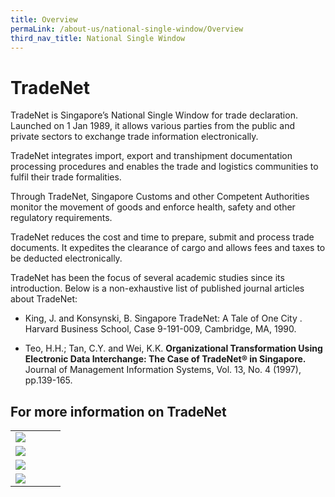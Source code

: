 ```yaml
---
title: Overview
permaLink: /about-us/national-single-window/Overview
third_nav_title: National Single Window
---
```


# TradeNet

TradeNet is Singapore’s National Single Window for trade declaration. Launched on 1 Jan 1989, it allows various parties from the public and private sectors to exchange trade information electronically.

TradeNet integrates import, export and transhipment documentation processing procedures and enables the trade and logistics communities to fulfil their trade formalities.

Through TradeNet, Singapore Customs and other Competent Authorities monitor the movement of goods and enforce health, safety and other regulatory requirements.

TradeNet  reduces the cost and time to prepare, submit and process trade documents. It expedites the clearance of cargo and allows fees and taxes to be deducted electronically.

TradeNet has been the focus of several academic studies since its introduction. Below is a non-exhaustive list of published journal articles about TradeNet:

-   King, J. and Konsynski, B. Singapore TradeNet: A Tale of One City . Harvard Business School, Case 9-191-009, Cambridge, MA, 1990.
    
-   Teo, H.H.; Tan, C.Y. and Wei, K.K. **Organizational Transformation Using Electronic Data Interchange: The Case of TradeNet® in Singapore.** Journal of Management Information Systems, Vol. 13, No. 4 (1997), pp.139-165.

## For more information on TradeNet

|   |   |   |   |
|---|---|---|---|
| ![](https://lh6.googleusercontent.com/T1Wdn9TywwuVz-h6gmAlC1b2-oSOy81xKVrM1LmJ3MFC4TcENb5vA5M_vGV5AnIEK6raN59cgPHucByzHWDkiUE-5ck52a5nBqSUZgAiCFfEE-RNBsJjOneLOw5-NOL6G9PvMRgHSzNMTrx48w) 
 | ![](https://lh4.googleusercontent.com/8UGaHVvWO8Gm_hZmjPcwj8JOp2surHHFwe-3qMbg69pq011rLwynBIlaLtC6zTCvHbfkt-I87Iy6-RiNmlXsipMBD_vv8LgLIxCvx0RQem0sY8Wj0z00j0-qoseA6gZfeSkpkNqrhj3cQZB2hw) 
  | ![](https://lh5.googleusercontent.com/EiKbh--w-E6BJdHwFM2O3O-1ZySu5Bnf7dL5lwyX5Ma8xKkg_HAuD51Zx6De4zE51IKsPHDlzF13ogOLEV_v9vYSnwyUk5cruFqwn-FyDQCaRABCYmGHTA1SLYX3vbSkL9H2UnCEsLc7gr4aTQ)
 | ![](https://lh4.googleusercontent.com/vGhk_hbwjQ6kP0A26Rueiz-OhHEb0pWrpExr9HVBND9oVglIc_DxLK-4KKm3_MTQO9gSSjHDMuj8zPLnzu5GmX3hUgwAikVVFCAuT4Rvt0dZTINeOCEj2MkPU2KKC0RuhTBa1cOoWAy_CaMQBQ)  |  






